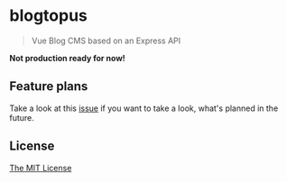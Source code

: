 # blogtopus
> Vue Blog CMS based on an Express API

**Not production ready for now!**

## Feature plans
Take a look at this [issue](#1) if you want to take a look, what's planned in the future.

## License
[The MIT License](LICENSE)
